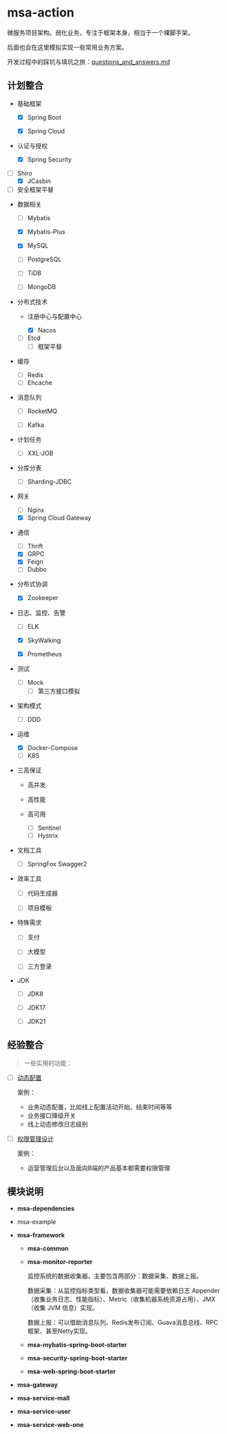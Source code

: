 # msa-action

微服务项目架构。弱化业务，专注于框架本身，相当于一个裸脚手架。

后面也会在这里模拟实现一些常用业务方案。

开发过程中的踩坑与填坑之旅：[questions_and_answers.md](questions_and_answers.md)

## 计划整合

+ 基础框架 

  + [x] Spring Boot 

  + [x] Spring Cloud 
+ 认证与授权

  + [x] Spring Security 
+ [ ] Shiro
  + [x] JCasbin
+ [ ] 安全框架平替
+ 数据相关

  + [ ] Mybatis

  + [x] Mybatis-Plus

  + [x] MySQL

  + [ ] PostgreSQL

  + [ ] TiDB

  + [ ] MongoDB
+ 分布式技术

  + 注册中心与配置中心

    + [x] Nacos
  + [ ] Etcd
    + [ ] 框架平替
+ 缓存
    + [ ] Redis
    + [ ] Ehcache
+ 消息队列
  
  + [ ] RocketMQ
  
  + [ ] Kafka


+ 计划任务
    + [ ] XXL-JOB
+ 分库分表
    + [ ] Sharding-JDBC
+ 网关
    + [ ] Nginx
    + [x] Spring Cloud Gateway
+ 通信

  + [ ] Thrift
  + [x] GRPC
  + [x] Feign
  + [ ] Dubbo

+ 分布式协调

   + [x] Zookeeper 


+ 日志、监控、告警

  + [ ] ELK

  + [x] SkyWalking

  + [x] Prometheus
+ 测试
  + [ ] Mock
    + [ ] 第三方接口模拟
+ 架构模式
  + [ ] DDD
+ 运维

  + [x] Docker-Compose
  + [ ] K8S
+ 三高保证

  + 高并发

  + 高性能

  + 高可用
    + [ ] Sentinel
    + [ ] Hystrix
+ 文档工具
  + [ ] SpringFox Swagger2


+ 效率工具

  + [ ] 代码生成器

  + [ ] 项目模板
+ 特殊需求

  + [ ] 支付

  + [ ] 大模型

  + [ ] 三方登录
+ JDK

  + [ ] JDK8
  + [ ] JDK17
  + [ ] JDK21



## 经验整合

> 一些实用的功能：

+ [ ] [动态配置](docs/business-solution/dynamic-configuration-support.md)

  案例：

  + 业务动态配置，比如线上配置活动开始、结束时间等等
  + 业务接口降级开关
  + 线上动态修改日志级别

+ [ ] [权限管理设计](docs/business-solution/permission-management-rbac-and-abac.md)

  案例：

  + 运营管理后台以及面向B端的产品基本都需要权限管理




## 模块说明

+ **msa-dependencies**

+ msa-example

+ **msa-framework**

  + **msa-common**

  + **msa-monitor-reporter**

    监控系统的数据收集器，主要包含两部分：数据采集、数据上报。

    数据采集：从监控指标类型看，数据收集器可能需要依赖日志 Appender（收集业务日志、性能指标）、Metric（收集机器系统资源占用）、JMX（收集 JVM 信息）实现。

    数据上报：可以借助消息队列、Redis发布订阅、Guava消息总线、RPC框架、甚至Netty实现。

  + **msa-mybatis-spring-boot-starter**

  + **msa-security-spring-boot-starter**

  + **msa-web-spring-boot-starter**

+ **msa-gateway**

+ **msa-service-mall**

+ **msa-service-user**

+ **msa-service-web-one**
